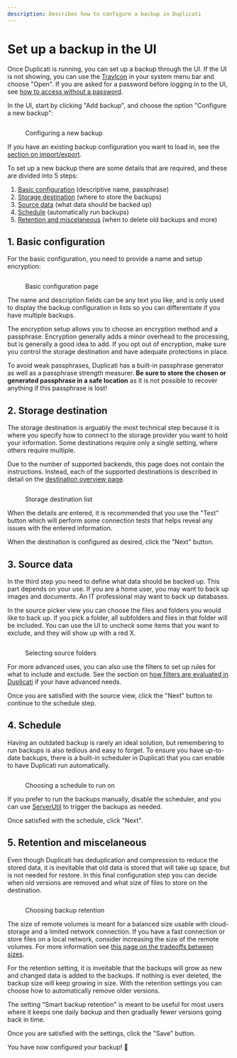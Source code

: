```yaml
---
description: Describes how to configure a backup in Duplicati
---
```


# Set up a backup in the UI

Once Duplicati is running, you can set up a backup through the UI. If the UI is not showing, you can use the [TrayIcon](../duplicati-programs/trayicon.md) in your system menu bar and choose "Open". If you are asked for a password before logging in to the UI, see [how to access without a password](../detailed-descriptions/duplicati-access-password.md).

In the UI, start by clicking "Add backup", and choose the option "Configure a new backup":

<figure><img src="../.gitbook/assets/Screenshot 2024-11-11 at 09.27.52.png" alt=""><figcaption><p>Configuring a new backup</p></figcaption></figure>

If you have an existing backup configuration you want to load in, see the [section on import/export](../detailed-descriptions/import-and-export-backup-configurations.md).

To set up a new backup there are some details that are required, and these are divided into 5 steps:

1. [Basic configuration](set-up-a-backup-in-the-ui.md#basic-configuration) (descriptive name, passphrase)
2. [Storage destination](set-up-a-backup-in-the-ui.md#storage-destination) (where to store the backups)
3. [Source data](set-up-a-backup-in-the-ui.md#source-data) (what data should be backed up)
4. [Schedule](set-up-a-backup-in-the-ui.md#schedule) (automatically run backups)
5. [Retention and miscelaneous](set-up-a-backup-in-the-ui.md#retention-and-miscelaneous) (when to delete old backups and more)

## 1. Basic configuration

For the basic configuration, you need to provide a name and setup encryption:

<figure><img src="../.gitbook/assets/Screenshot 2024-11-11 at 09.28.15.png" alt=""><figcaption><p>Basic configuration page</p></figcaption></figure>

The name and description fields can be any text you like, and is only used to display the backup configuration in lists so you can differentiate if you have multiple backups.

The encryption setup allows you to choose an encryption method and a passphrase. Encryption generally adds a minor overhead to the processing, but is generally a good idea to add. If you opt out of encryption, make sure you control the storage destination and have adequate protections in place.

To avoid weak passphrases, Duplicati has a built-in passphrase generator as well as a passphrase strength measurer. **Be sure to store the chosen or generated passphrase in a safe location** as it is not possible to recover anything if this passphrase is lost!

## 2. Storage destination

The storage destination is arguably the most technical step because it is where you specify how to connect to the storage provider you want to hold your information. Some destinations require only a single setting, where others require multiple.

Due to the number of supported backends, this page does not contain the instructions. Instead, each of the supported destinations is described in detail on the [destination overview page](../backup-destinations/destination-overview.md).

<figure><img src="../.gitbook/assets/Screenshot 2024-11-12 at 14.34.55.png" alt=""><figcaption><p>Storage destination list</p></figcaption></figure>

When the details are entered, it is recommended that you use the "Test" button which will perform some connection tests that helps reveal any issues with the entered information.

When the destination is configured as desired, click the "Next" button.

## 3. Source data

In the third step you need to define what data should be backed up. This part depends on your use. If you are a home user, you may want to back up images and documents. An IT professional may want to back up databases.

In the source picker view you can choose the files and folders you would like to back up. If you pick a folder, all subfolders and files in that folder will be included. You can use the UI to uncheck some items that you want to exclude, and they will show up with a red X.

<figure><img src="../.gitbook/assets/Screenshot 2024-11-13 at 18.07.46.png" alt=""><figcaption><p>Selecting source folders</p></figcaption></figure>

For more advanced uses, you can also use the filters to set up rules for what to include and exclude. See the section on [how filters are evaluated in Duplicati](../detailed-descriptions/filters-in-duplicati.md) if your have advanced needs.

Once you are satisfied with the source view, click the "Next" button to continue to the schedule step.

## 4. Schedule

Having an outdated backup is rarely an ideal solution, but remembering to run backups is also tedious and easy to forget. To ensure you have up-to-date backups, there is a built-in scheduler in Duplicati that you can enable to have Duplicati run automatically.

<figure><img src="../.gitbook/assets/Screenshot 2024-11-12 at 14.43.07.png" alt=""><figcaption><p>Choosing a schedule to run on</p></figcaption></figure>

If you prefer to run the backups manually, disable the scheduler, and you can use [ServerUtil](../duplicati-programs/command-line-interface-cli-1/serverutil.md) to trigger the backups as needed.

Once satisfied with the schedule, click "Next".

## 5. Retention and miscelaneous

Even though Duplicati has deduplication and compression to reduce the stored data, it is inevitable that old data is stored that will take up space, but is not needed for restore. In this final configuration step you can decide when old versions are removed and what size of files to store on the destination.

<figure><img src="../.gitbook/assets/Screenshot 2024-11-12 at 14.44.06.png" alt=""><figcaption><p>Choosing backup retention</p></figcaption></figure>

The size of remote volumes is meant for a balanced size usable with cloud-storage and a limited network connection. If you have a fast connection or store files on a local network, consider increasing the size of the remote volumes. For more information see [this page on the tradeoffs between sizes](https://forum.duplicati.com/t/choosing-sizes-in-duplicati/17683).

For the retention setting, it is inveitable that the backups will grow as new and changed data is added to the backups. If nothing is ever deleted, the backup size will keep growing in size. With the retention settings you can choose how to automatically remove older versions.

The setting "Smart backup retention" is meant to be useful for most users where it keeps one daily backup and then gradually fewer versions going back in time.

Once you are satisfied with the settings, click the "Save" button.

You have now configured your backup! 🎉
